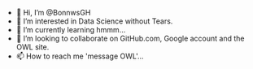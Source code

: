 - 👋 Hi, I’m @BonnwsGH
- 👀 I’m interested in Data Science without Tears.
- 🌱 I’m currently learning hmmm...
- 💞️ I’m looking to collaborate on GitHub.com, Google account and the OWL site.
- 📫 How to reach me 'message OWL'...

<!---
BonnwsGH/BonnwsGH is a ✨ special ✨ repository because its `README.md` (this file) appears on your GitHub profile.
You can click the Preview link to take a look at your changes.
--->
